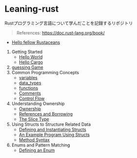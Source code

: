 # Leaning-rust

Rustプログラミング言語について学んだことを記録するリポジトリ

> References: https://doc.rust-lang.org/book/

- [Hello fellow Rustaceans](https://github.com/ittokun/leaning-rust/tree/main/projects/hello_fellow_rustaceans)

1. Getting Started
   - [Hello World](https://github.com/ittokun/leaning-rust/tree/main/projects/hello_world)
   - [Hello Cargo](https://github.com/ittokun/leaning-rust/tree/main/projects/hello_cargo)
2. [guessing Game](https://github.com/ittokun/leaning-rust/tree/main/projects/guessing_game)
3. Common Programming Concepts
   - [variables](https://github.com/ittokun/leaning-rust/tree/main/projects/variables)
   - [data_types](https://github.com/ittokun/leaning-rust/tree/main/projects/data_types)
   - [functions](https://github.com/ittokun/leaning-rust/tree/main/projects/functions)
   - [Comments](https://github.com/ittokun/leaning-rust/tree/main/projects/comments)
   - [Control Flow](https://github.com/ittokun/leaning-rust/tree/main/projects/control_flow)
4. Understanding Ownership
   - [Ownership](https://github.com/ittokun/leaning-rust/tree/main/projects/ownership)
   - [References and Borrowing](https://github.com/ittokun/leaning-rust/tree/main/projects/references_and_borrowing)
   - [The Slice Type](https://github.com/ittokun/leaning-rust/tree/main/projects/slice_type)
5. Using Structs to Structure Related Data
   - [Defining and Instantiating Structs](https://github.com/ittokun/leaning-rust/tree/main/projects/struct_introduction)
   - [An Example Program Using Structs](https://github.com/ittokun/leaning-rust/tree/main/projects/struct_rectangle)
   - [Method Syntax](https://github.com/ittokun/leaning-rust/tree/main/projects/struct_rectangle_2)
6. Enums and Pattern Matching
   - [Defining an Enum](https://github.com/ittokun/leaning-rust/tree/main/projects/defining_enum)
